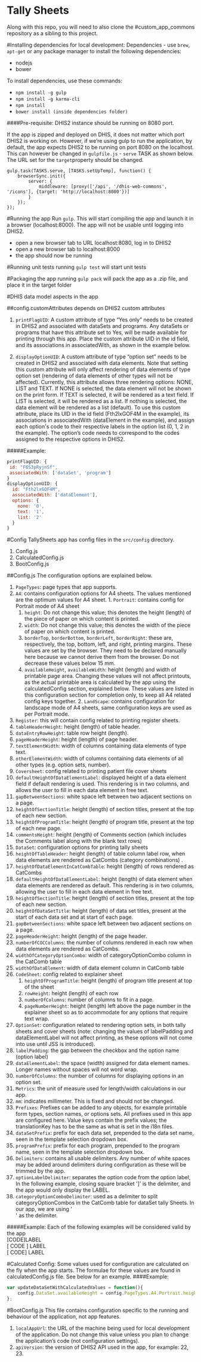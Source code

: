 # Tally Sheets

Along with this repo, you will need to also clone the #custom_app_commons repository as a sibling to this project.

#Installing dependencies for local development:
Dependencies - use `brew`, `apt-get` or any package manager to install the following dependencies:
- nodejs
- bower

To install dependencies, use these commands:
- `npm install -g gulp`
- `npm install -g karma-cli`
- `npm install`
- `bower install (inside dependencies folder)`

####Pre-requisite:
  DHIS2 instance should be running on 8080 port.
  
If the app is zipped and deployed on DHIS, it does not matter which port DHIS2 is working on. However, if we’re using gulp to run the application, by default, the app expects DHIS2 to be running on port 8080 on the localhost. This can however be changed in `gulpfile.js` - `serve` TASK as shown below. The URL set for the `target`property should be changed.

```
gulp.task(TASKS.serve, [TASKS.setUpTemp], function() {
	browserSync.init({
		server: {
			middleware: [proxy(['/api', '/dhis-web-commons', '/icons'], {target: 'http://localhost:8080'})]
		}
	});
});
```


#Running the app
Run `gulp`. This will start compiling the app and launch it in a browser (localhost:8000). The app will not be usable until logging into DHIS2.
- open a new browser tab to URL localhost:8080, log in to DHIS2
- open a new browser tab to localhost:8000
- the app should now be running

#Running unit tests
running `gulp test` will start unit tests

#Packaging the app
running `gulp pack` will pack the app as a .zip file, and place it in the target folder

#DHIS data model aspects in the app

##config.customAttributes depends on DHIS2 custom attributes  

1. `printFlagUID`: A custom attribute of type “Yes only” needs to be created in DHIS2 and associated with dataSets and programs. Any dataSets or programs that have this attribute set to Yes, will be made available for printing through this app. Place the custom attribute UID in the id field, and its associations in associatedWith, as shown in the example below.  

2. `displayOptionUID`: A custom attribute of type “option set” needs to be created in DHIS2 and associated with data elements. Note that setting this custom attribute will only affect rendering of data elements of type option set (rendering of data elements of other types will not be affected). Currently, this attribute allows three rendering options: NONE, LIST and TEXT. If NONE is selected, the data element will not be shown on the print form. If TEXT is selected, it will be rendered as a text field. If LIST is selected, it will be rendered as a list. If nothing is selected, the data element will be rendered as a list (default). To use this custom attribute, place its UID in the id field (Fth2lxGOF4M in the example), its associations in associatedWith (dataElement in the example), and assign each option's code to their respective labels in the option list (0, 1, 2 in the example). The option’s code needs to correspond to the codes assigned to the respective options in DHIS2.

#####Example:
```javascript
printFlagUID: {
 id: "F6S3pRyjnSf",
 associatedWith: ['dataSet', 'program']
}
displayOptionUID: {
  id: "Fth2lxGOF4M",
  associatedWith: ['dataElement'],
  options: {
    none: '0',
    text: '1',
    list: '2'
  }
}
```


#Config
TallySheets app has config files in the `src/config` directory.

1. Config.js
2. CalculatedConfig.js
3. BootConfig.js  


##Config.js
The configuration options are explained below.

1. `PageTypes`: page types that app supports.
  1. `A4`: contains configuration options for A4 sheets. The values mentioned are the optimum values for A4 sheet.
    1. `Portrait`: contains config for Portrait mode of A4 sheet
      1. `height`: Do not change this value; this denotes the height (length) of the piece of paper on which content is printed.
      2. `width`: Do not change this value; this denotes the width of the piece of paper on which content is printed.
      3. `borderTop`, `borderBottom`, `borderLeft`, `borderRight`: these are, respectively, the top, bottom, left, and right, printing margins. These values are set by the browser. They need to be declared manually here because we cannot derive them from the browser. Do not decrease these values below 15 mm. 
      4. `availableHeight`, `availableWidth`: height (length) and width of printable page area. Changing these values will not affect printouts, as the actual printable area is calculated by the app using the calculatedConfig section, explained below. These values are listed in this configuration section for completion only, to keep all A4 related config keys together. 
    2. `LandScape`: contains configuration for landscape mode of A4 sheets, same configuration keys are used as per Portrait mode.
2. `Register`: this will contain config related to printing register sheets.
  1. `tableHeaderHeight`: height (length) of table header.
  2. `dataEntryRowHeight`: table row height (length).
  3. `pageHeaderHeight`: height (length) of page header.
  4. `textElementWidth`: width of columns containing data elements of type text.
  5. `otherElementWidth`: width of columns containing data elements of all other types (e.g. option sets, number).
3. `Coversheet`: config related to printing patient file cover sheets
  1. `defaultHeightOfDataElementLabel`: displayed height of a data element field if default rendering is used. This rendering is in two columns, and allows the user to fill in each data element in free text.
  2. `gapBetweenSections`: white space left between two adjacent sections on a page.
  3. `heightOfSectionTitle`: height (length) of section titles, present at the top of each new section. 
  4. `heightOfProgramTitle`: height (length) of program title, present at the top of each new page.
  5. `commentsHeight`: height (length) of Comments section (which includes the Comments label along with the blank text rows)
4. `DataSet`: configuration options for printing tally sheets
  1. `heightOfTableHeader`: height (length) of table column label row, when data elements are rendered as CatCombs (category combinations) .
  2. `heightOfDataElementInCatCombTable`: height (length) of rows rendered as CatCombs
  3. `defaultHeightOfDataElementLabel`: height (length) of data element when data elements are rendered as default. This rendering is in two columns, allowing the user to fill in each data element in free text.
  4. `heightOfSectionTitle`: height (length) of section titles, present at the top of each new section. 
  5. `heightOfDataSetTitle`: height (length)  of data set titles, present at the start of each data set and at start of each page.
  6. `gapBetweenSections`: white space left between two adjacent sections on a page.
  7. `pageHeaderHeight`: height (length) of the page header.
  8. `numberOfCOCColumns`: the number of columns rendered in each row when data elements are rendered as CatCombs.
  9. `widthOfCategoryOptionCombo`: width of categoryOptionCombo column in the CatComb table
  10. `widthOfDataElement`: width of data element column in CatComb table
5. `CodeSheet`: config related to explainer sheet
    1. `heightOfProgramTitle`: height (length) of program title present at top of the sheet
    2. `rowHeight`: height (length) of each row
    3. `numberOfColumns`: number of columns to fit in a page.
    4. `pageNumberHeight`: height (length) left above the page number in the explainer sheet so as to accommodate for any options that require text wrap.
6. `OptionSet`: configuration related to rendering option sets, in both tally sheets and cover sheets (note: changing the values of labelPadding and dataElementLabel will not affect printing, as these options will not come into use until JSS is introduced).
  1. `labelPadding`: the gap between the checkbox and the option name (option label)
  2. `dataElementLabel`: the space (width) assigned for data element names. Longer names without spaces will not word wrap.
  3. `numberOfColumns`: the number of columns for displaying options in an option set.
7. `Metrics`: the unit of measure used for length/width calculations in our app.
  1. `mm`: indicates millimeter. This is fixed and should not be changed. 
8. `Prefixes`: Prefixes can be added to any objects, for example printable form types, section names, or options sets. All prefixes used in this app are configured here. Value keys contain the prefix values; the translationKey has to be the same as what is set in the i18n files.
  1. `dataSetPrefix`: prefix for each data set, prepended to the data set name, seen in the template selection dropdown box.
  2. `programPrefix`: prefix for each program, prepended to the program name, seen in the template selection dropdown box.
9. `Delimiters`: contains all usable delimiters. Any number of white spaces may be added around delimiters during configuration as these will be trimmed by the app.
  1. `optionLabelDelimiter`: separates the option code from the option label, In the following example, closing square bracket ']' is the delimiter, and the app would only display the LABEL.
  2. `categoryOptionComboDelimiter`: used as a delimiter to split categoryOptionCombos in the CatComb table for dataSet tally Sheets. In our app, we are using '<br>' as the delimiter.
  
#####Example:
Each of the following examples will be considered valid by the app  
[CODE]LABEL  
[  CODE  ]               LABEL  
[  CODE] LABEL    

#Calculated Config:
Some values used for configuration are calculated on the fly when the app starts. The formulae for these values are found in calculatedConfig.js file. See below for an example.
####Example:
```javascript
var updateDataSetWithCalculatedValues = function(){
	config.DataSet.availableHeight = config.PageTypes.A4.Portrait.heightAfterRemovingDefaultBorders - config.DataSet.pageHeaderHeight;
};
```


#BootConfig.js
This file contains configuration specific to the running and behaviour of the application, not app features.

1. `localAppUrl`: the URL of the machine being used for local development of the application. Do not change this value unless you plan to change the application’s code (not configuration settings). 
2. `apiVersion`: the version of DHIS2 API used in the app, for example: 22, 23.
